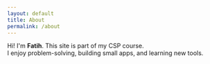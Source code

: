 ```yaml
---
layout: default
title: About
permalink: /about
---
```


Hi! I'm **Fatih**. This site is part of my CSP course.  
I enjoy problem-solving, building small apps, and learning new tools.
